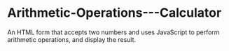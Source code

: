 # Arithmetic-Operations---Calculator
An HTML form that accepts two numbers and uses JavaScript to perform arithmetic operations, and display the result.
